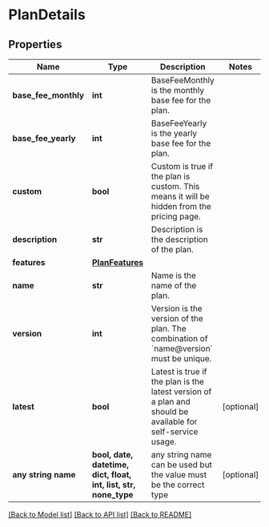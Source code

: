 # PlanDetails


## Properties
Name | Type | Description | Notes
------------ | ------------- | ------------- | -------------
**base_fee_monthly** | **int** | BaseFeeMonthly is the monthly base fee for the plan. | 
**base_fee_yearly** | **int** | BaseFeeYearly is the yearly base fee for the plan. | 
**custom** | **bool** | Custom is true if the plan is custom. This means it will be hidden from the pricing page. | 
**description** | **str** | Description is the description of the plan. | 
**features** | [**PlanFeatures**](PlanFeatures.md) |  | 
**name** | **str** | Name is the name of the plan. | 
**version** | **int** | Version is the version of the plan. The combination of &#x60;name@version&#x60; must be unique. | 
**latest** | **bool** | Latest is true if the plan is the latest version of a plan and should be available for self-service usage. | [optional] 
**any string name** | **bool, date, datetime, dict, float, int, list, str, none_type** | any string name can be used but the value must be the correct type | [optional]

[[Back to Model list]](../README.md#documentation-for-models) [[Back to API list]](../README.md#documentation-for-api-endpoints) [[Back to README]](../README.md)


